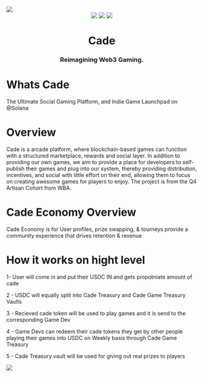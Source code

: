 <img src="https://i.imgur.com/N6oQbzv.png">
<div align="center">
  <img src="https://badgen.net/badge/version/1.0/purple">
  <img src="https://badgen.net/badge/docs/1.0/purple">
  <img src="https://badgen.net/badge/contributions/open/purple">
</div>
<h1 align="center">Cade</h1>
<div align="center">
  <h3>Reimagining Web3 Gaming.</h3>
</div>
 
# Whats Cade

The Ultimate Social Gaming Platform, and Indie Game Launchpad on @Solana

# Overview

Cade is a arcade platform, where blockchain-based games can function with a structured marketplace, rewards and social layer. In addition to providing our own games, we aim to provide a place for developers to self-publish their games and plug into our system, thereby providing distribution, incentives, and social with little effort on their end, allowing them to focus on creating awesome games for players to enjoy. The project is from the Q4 Artisan Cohort from WBA.

# Cade Economy Overview
Cade Economy is for User profiles, prize swapping, & tourneys provide a community experience that drives retention & revenue

# How it works on hight level

1-  User will come in and put their USDC IN and gets propotniate amount of cade

2 - USDC will equally split into Cade Treasury and Cade Game Treasury Vaults 

3 - Recieved cade token will be used to play games and it is send to the corresponding Game Dev

4 - Game Devs can redeem their cade tokens they get by other people playing their games into USDC on Weekly basis through Cade Game Treasury

5 - Cade Treasury vault will be used for giving out real prizes to players  

<img src="https://firebasestorage.googleapis.com/v0/b/shrine-76128.appspot.com/o/Cade%20Economy.png?alt=media&token=c42ef2fb-ff28-40eb-bc67-9a2c1ed5fd0d">


